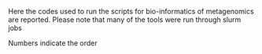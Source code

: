 Here the codes used to run the scripts for bio-informatics of metagenomics are reported.
Please note that many of the tools were run through slurm jobs


Numbers indicate the order

